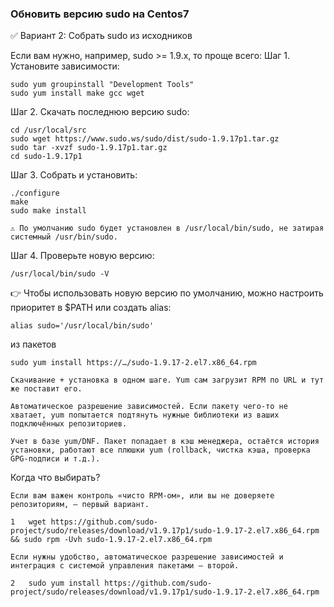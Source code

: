 ### Обновить версию sudo на Centos7
✅ Вариант 2: Собрать sudo из исходников

Если вам нужно, например, sudo >= 1.9.x, то проще всего:
Шаг 1. Установите зависимости:

```
sudo yum groupinstall "Development Tools"
sudo yum install make gcc wget
```

Шаг 2. Скачать последнюю версию sudo:

```
cd /usr/local/src
sudo wget https://www.sudo.ws/sudo/dist/sudo-1.9.17p1.tar.gz
sudo tar -xvzf sudo-1.9.17p1.tar.gz
cd sudo-1.9.17p1
```
Шаг 3. Собрать и установить:

```
./configure
make
sudo make install
```
    ⚠️ По умолчанию sudo будет установлен в /usr/local/bin/sudo, не затирая системный /usr/bin/sudo.

Шаг 4. Проверьте новую версию:

```
/usr/local/bin/sudo -V
```

👉 Чтобы использовать новую версию по умолчанию, можно настроить приоритет в $PATH или создать alias:
```
alias sudo='/usr/local/bin/sudo'
```


из пакетов

```
sudo yum install https://…/sudo-1.9.17-2.el7.x86_64.rpm
```
    Скачивание + установка в одном шаге. Yum сам загрузит RPM по URL и тут же поставит его.

    Автоматическое разрешение зависимостей. Если пакету чего-то не хватает, yum попытается подтянуть нужные библиотеки из ваших подключённых репозиториев.

    Учет в базе yum/DNF. Пакет попадает в кэш менеджера, остаётся история установки, работают все плюшки yum (rollback, чистка кэша, проверка GPG‑подписи и т.д.).

Когда что выбирать?

    Если вам важен контроль «чисто RPM-ом», или вы не доверяете репозиториям, — первый вариант.
```    
1	wget https://github.com/sudo-project/sudo/releases/download/v1.9.17p1/sudo-1.9.17-2.el7.x86_64.rpm && sudo rpm -Uvh sudo-1.9.17-2.el7.x86_64.rpm
```
    Если нужны удобство, автоматическое разрешение зависимостей и интеграция с системой управления пакетами — второй.
```    
2   sudo yum install https://github.com/sudo-project/sudo/releases/download/v1.9.17p1/sudo-1.9.17-2.el7.x86_64.rpm 
```



